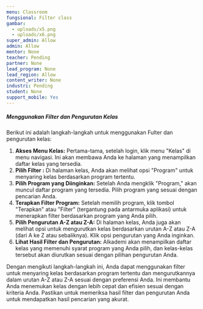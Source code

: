 ```yaml
---
menu: Classroom
fungsional: Filter class
gambar:
  - uploads/x5.png
  - uploads/x6.png
super_admin: Allow
admin: Allow
mentor: None
teacher: Pending
partner: None
lead_program: None
lead_region: Allow
content_writer: None
industri: Pending
student: None
support_mobile: Yes
---
```

##### Menggunakan Filter dan Pengurutan Kelas

B﻿erikut ini adalah langkah-langkah untuk menggunakan Fulter dan pengurutan kelas:

1. **Akses Menu Kelas:** Pertama-tama, setelah login, klik menu "Kelas" di menu navigasi. Ini akan membawa Anda ke halaman yang menampilkan daftar kelas yang tersedia.
2. **Pilih Filter :** Di halaman kelas, Anda akan melihat opsi "Program" untuk menyaring kelas berdasarkan program tertentu.
3. **Pilih Program yang Diinginkan:** Setelah Anda mengklik "Program," akan muncul daftar program yang tersedia. Pilih program yang sesuai dengan pencarian Anda.
4. **Terapkan Filter Program:** Setelah memilih program, klik tombol "Terapkan" atau "Filter" (tergantung pada antarmuka aplikasi) untuk menerapkan filter berdasarkan program yang Anda pilih.
5. **Pilih Pengurutan A-Z atau Z-A:** Di halaman kelas, Anda juga akan melihat opsi untuk mengurutkan kelas berdasarkan urutan A-Z atau Z-A (dari A ke Z atau sebaliknya). Klik opsi pengurutan yang Anda inginkan.
6. **Lihat Hasil Filter dan Pengurutan:** Alkademi akan menampilkan daftar kelas yang memenuhi syarat program yang Anda pilih, dan kelas-kelas tersebut akan diurutkan sesuai dengan pilihan pengurutan Anda.

Dengan mengikuti langkah-langkah ini, Anda dapat menggunakan filter untuk menyaring kelas berdasarkan program tertentu dan mengurutkannya dalam urutan A-Z atau Z-A sesuai dengan preferensi Anda. Ini membantu Anda menemukan kelas dengan lebih cepat dan efisien sesuai dengan kriteria Anda. Pastikan untuk memeriksa hasil filter dan pengurutan Anda untuk mendapatkan hasil pencarian yang akurat.